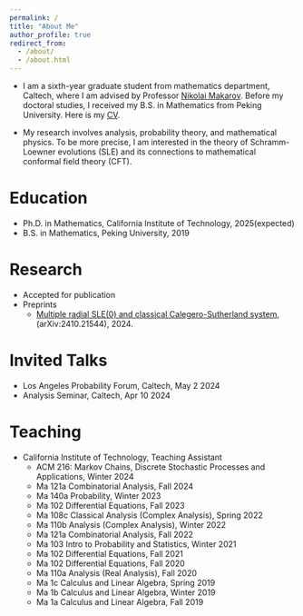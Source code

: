 ```yaml
---
permalink: /
title: "About Me"
author_profile: true
redirect_from: 
  - /about/
  - /about.html
---
```


* I am a sixth-year graduate student from mathematics department, Caltech, where I am advised by Professor [Nikolai Makarov](https://pma.caltech.edu/people/nikolai-makarov). 
Before my doctoral studies, I received my B.S. in Mathematics from Peking University.
   Here is my [CV](/assets/Curriculum_Vitae.pdf).

* My research involves analysis, probability theory, and mathematical physics. To be more precise, I am interested in the theory of Schramm-Loewner evolutions (SLE) and its connections to mathematical conformal field theory (CFT).

Education
======
* Ph.D. in Mathematics, California Institute of Technology, 2025(expected)
* B.S. in Mathematics, Peking University, 2019

Research
======
* Accepted for publication
* Preprints
  * [Multiple radial SLE(0) and classical Calegero-Sutherland system](https://arxiv.org/abs/2410.21544), (arXiv:2410.21544), 2024.

Invited Talks
======
* Los Angeles Probability Forum, Caltech, May 2 2024
* Analysis Seminar, Caltech, Apr 10 2024

Teaching
=======
* California Institute of Technology, Teaching Assistant
  * ACM 216: Markov Chains, Discrete Stochastic Processes and Applications, Winter 2024
  * Ma 121a Combinatorial Analysis, Fall 2024
  * Ma 140a Probability, Winter 2023
  * Ma 102 Differential Equations, Fall 2023
  * Ma 108c Classical Analysis (Complex Analysis), Spring 2022
  * Ma 110b Analysis (Complex Analysis), Winter 2022
  * Ma 121a Combinatorial Analysis, Fall 2022
  * Ma 103 Intro to Probability and Statistics, Winter 2021 
  * Ma 102 Differential Equations, Fall 2021
  * Ma 102 Differential Equations, Fall 2020
  * Ma 110a Analysis (Real Analysis), Fall 2020
  * Ma 1c Calculus and Linear Algebra, Spring 2019
  * Ma 1b Calculus and Linear Algebra, Winter 2019
  * Ma 1a Calculus and Linear Algebra, Fall 2019
